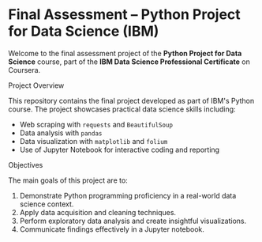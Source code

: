 # Final Assessment – Python Project for Data Science (IBM)

Welcome to the final assessment project of the **Python Project for Data Science** course, part of the **IBM Data Science Professional Certificate** on Coursera.

Project Overview

This repository contains the final project developed as part of IBM's Python course. The project showcases practical data science skills including:

- Web scraping with `requests` and `BeautifulSoup`
- Data analysis with `pandas`
- Data visualization with `matplotlib` and `folium`
- Use of Jupyter Notebook for interactive coding and reporting

 Objectives

The main goals of this project are to:

1. Demonstrate Python programming proficiency in a real-world data science context.
2. Apply data acquisition and cleaning techniques.
3. Perform exploratory data analysis and create insightful visualizations.
4. Communicate findings effectively in a Jupyter notebook.


